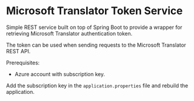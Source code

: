 # Microsoft Translator Token Service
Simple REST service built on top of Spring Boot to provide a wrapper 
for retrieving Microsoft Translator authentication token.

The token can be used when sending requests to the Microsoft Translator
REST API.

Prerequisites:

* Azure account with subscription key.

Add the subscription key in the `application.properties` file and rebuild the application. 